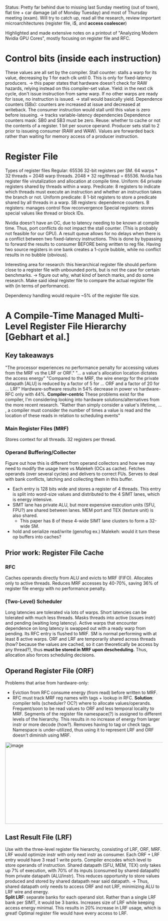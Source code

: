 
Status: Pretty far behind due to missing last Sunday meeting (out of town), flat tire + car damage (all of Monday Tuesday) and most of Thursday meeting (exam). 
Will try to catch up, read all the research, review important microarchitectures (register file, i$, and **access coalescer**)

Highlighted and made extensive notes on a printout of "Analyzing Modern Nvidia GPU Cores", mostly focusing on register file and RFC. 

# Control bits (inside each instruction)
These values are all set by the compiler. 
  Stall counter: stalls a warp for its value, decreasing by 1 for each clk until 0. This is only for fixed-latency producers. 
    -> this paper states that hardware doesn't check for RAW hazards, relying instead on this compiler-set value. 
  Yield: in the next clk cycle, don't issue instruction from same warp. If no other warps are ready for issue, no instruction is issued.
   -> stall would basically yield.
  Dependence counters (SBx): counters are increased at issue and decreased at writeback. The consumer instruction would stall until this value is zero before issueing. 
    -> tracks variable-latency dependencies
  Dependence counters mask: SB0 and SB3 must be zero.
  Reuse: whether to cache or not the contents of a register. 1 bit per source operand. 
Producer sets stall to 2 prior to issueing consumer (RAW and WAW). Values are forwarded back rather than waiting for memory access of a producer instruction.

# Register File
Types of register files
Regular: 65536 32-bit registers per SM. 64 warps * 32 threads = 2048 warp threads. 2048 * 32 reg/thread = 65536. Nvidia has register file virutalization and allocation at compile time. 
Uniform: 64 private registers shared by threads within a warp.
Predicate: 8 registers to indicate which threads must execute an instruction and whether an instruction takes the branch or not. 
Uniform predicate: 8 1-bit registers to store a predicate shared by all threads in a warp. 
SB registers: dependence counters.
B registers: manages control flow reconvergence
Special registers: stores special values like thread or block IDs.

Nvidia doesn't have an OC, due to latency needing to be known at compile time. Thus, port conflicts do not impact the stall counter. (This is probably not feasible for our GPU).
A result queue allows for no delays when there is a conflict between two fixed-latency instructions. This is done by bypassing to forward the results to consumer BEFORE being written to reg file. 
Having two source registers in one bank creates a 1-cycle bubble, while no conflict results in no bubble (obvious). 

Interesting area for research: this hierarchical register file should perform close to a register file with unbounded ports, but is not the case for certain benchmarks.
 -> figure out why, what kind of bench marks, and do some research. Make said ideal register file to compare the actual register file with (in terms of performance). 

 Dependency handling would require ~5% of the register file size. 

# A Compile-Time Managed Multi-Level Register File Hierarchy [Gebhart et al.]
## Key takeaways
"The processor experiences no performance penalty for accessing values from the MRF vs the LRF or ORF." 
"... a value's allocation location dictates the access energy"
"Compared to the MRF, the wire energy for the private datapath [ALU] is reduced by a factor of 5 for ... ORF and a factor of 20 for ... LRF"
Hardware-software results in 54% decrease in power vs hardware-RFC only with 44%.
**Compiler-centric**
These problems exist for the compiler, I'm considering looking into hardware solutions/alternatives from the more recent research.
"Rather than simply consider a value's lifetime, ... , a compiler must consider the number of times a value is read and the location of these reads in relation to scheduling events" 
### Main Register Files (MRF)
Stores context for all threads. 32 registers per thread. 
### Operand Buffering/Collecter
Figure out how this is different from operand collectors and how we may need to modify the usage here vs Malekeh (OCs as cache).
Fetches operands (over several cycles) and delivers to correct FUs. Serves to deal with bank conflicts, latching and collecting them in this buffer. 
  - Each entry is 128 bits wide and stores a register of 4 threads. This entry is split into word-size values and distributed to the 4 SIMT lanes, which is energy intensive.
  - SIMT lane has private ALU, but more expensive execution units (SFU, FPU?) are shared between lanes. MEM port and TEX (texture unit) is also shared.
      - This paper has 8 of these 4-wide SIMT lane clusters to form a 32-wide SM.
  - hold and serialize read/write (genofog ex.)
Malekeh: would it turn these op buffers into caches?

## Prior work: Register File Cache
### RFC
Caches operands directly from ALU and evicts to MRF (FIFO). Allocates only to active threads.
Reduces MRF accesses by 40-70%, saving 36% of register file energy with no performance penalty.

### (Two-Level) Scheduler
Long latencies are tolerated via lots of warps. Short latencies can be tolerated with much less threads. 
Masks threads into active (issues instr) and pending (waiting long latency). 
Active warps that encounter dependence on long latency is swapped out with a ready warp from pending. Its RFC entry is flushed to MRF. 
SM is normal performing with at least 8 active warps.
ORF and LRF are temporarily shared across threads (how? because the values are cached, so it can theoretically be access by any thread?), thus **must be stored in MRF upon descheduling.** Thus, allocation also forces scheduling decisions. 


## Operand Register File (ORF)
Problems that arise from hardware-only:
- Eviction from RFC consume energy (from read) before written to MRF.
- RFC must track MRF reg names with tags + lookup in RFC.
**Solution**: compiler tells (scheduler? OC?) where to allocate values/operands. Frequent/soon to be read values to ORF and less temporal locality to MRF.
Segments of the register file namespace(?) is assigned to different levels of the hierarchy. This results in no increase of energy from larger instr or more decode (how?).
Removes having to tag or check tags.
Namespace is under-utilized, thus using it to represent LRF and ORF doesn't diminish using MRF.
<img width="1061" height="261" alt="image" src="https://github.com/user-attachments/assets/a6a3127d-43dc-47c7-b081-7a92af8247a2" />

## Last Result File (LRF)
Use with the three-level register file hierarchy, consisting of LRF, ORF, MRF. 
LRF would optimize instr with only next instr as consumer. Each ORF + LRF entry would have 3 read 1 write ports.
Compiler encodes which level to store operands of instruction. 
Shared datapath (SFU, MEM, TEX) only takes up 7% of execution, with 70% of its inputs (consumed by shared datapath) from private datapath (ALU/instr).
This reduces opportunity to store values produced and stored by shared datapath near said datapath. 
-> Thus, shared datapath only needs to access ORF and not LRF, minimizing ALU to LRF wire and energy.  
**Split LRF**: separate banks for each operand slot. Rather than a single LRF bank per SIMT, it would be 3 banks. Increases size of LRF while keeping access energy minimal. This results in 20% increase in LRF usage, which is great! Optimal register file would have every access to LRF. 
